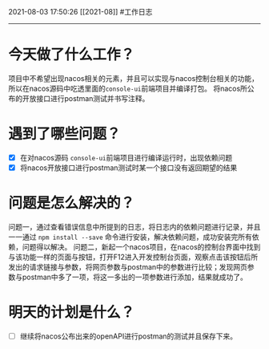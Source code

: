 2021-08-03
17:50:26
[[2021-08]]
#工作日志

--- 

# 今天做了什么工作？
项目中不希望出现nacos相关的元素，并且可以实现与nacos控制台相关的功能，所以在nacos源码中吃透里面的`console-ui`前端项目并编译打包。
将nacos所公布的开放接口进行postman测试并书写注释。

# 遇到了哪些问题？
- [x] 在对nacos源码 `console-ui`前端项目进行编译运行时，出现依赖问题
- [x] 将nacos开放接口进行postman测试时某一个接口没有返回期望的结果

# 问题是怎么解决的？
问题一，通过查看错误信息中所提到的日志，将日志内的依赖问题进行记录，并且一一通过 `npm install --save` 命令进行安装，解决依赖问题，成功安装完所有依赖，问题得以解决。
问题二，新起一个nacos项目，在nacos的控制台界面中找到与该功能一样的页面与按钮，打开F12进入开发控制台页面，观察点击该按钮后所发出的请求链接与参数，将网页参数与postman中的参数进行比较；发现网页参数与postman中多了一项，将这一多出的一项参数进行添加，结果就成功了。

# 明天的计划是什么？
- [ ] 继续将nacos公布出来的openAPI进行postman的测试并且保存下来。